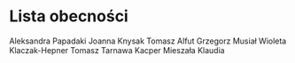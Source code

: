 # Lista obecności
Aleksandra Papadaki
Joanna Knysak
Tomasz Alfut
Grzegorz Musiał
Wioleta Klaczak-Hepner
Tomasz Tarnawa
Kacper Mieszała
Klaudia